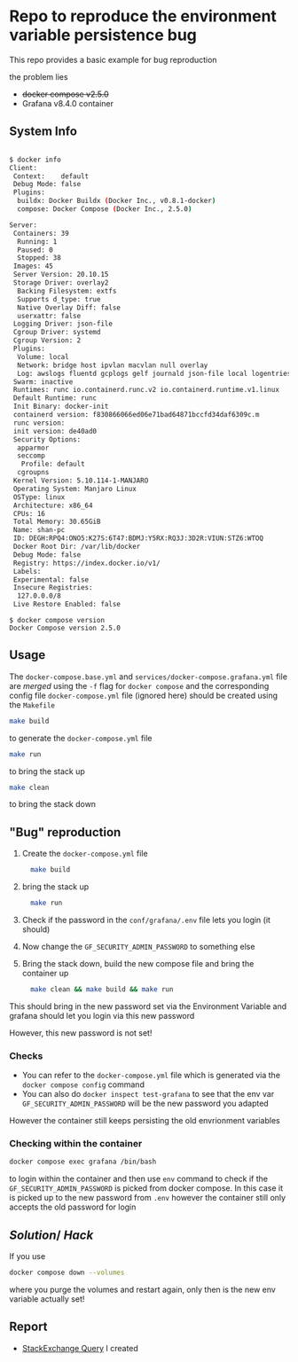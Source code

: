 # Repo to reproduce the environment variable persistence bug 
This repo provides a basic example for bug reproduction

the problem lies
- ~~docker compose v2.5.0~~
- Grafana v8.4.0 container

## System Info

```bash

$ docker info
Client:
 Context:    default
 Debug Mode: false
 Plugins:
  buildx: Docker Buildx (Docker Inc., v0.8.1-docker)
  compose: Docker Compose (Docker Inc., 2.5.0)

Server:
 Containers: 39
  Running: 1
  Paused: 0
  Stopped: 38
 Images: 45
 Server Version: 20.10.15
 Storage Driver: overlay2
  Backing Filesystem: extfs
  Supports d_type: true
  Native Overlay Diff: false
  userxattr: false
 Logging Driver: json-file
 Cgroup Driver: systemd
 Cgroup Version: 2
 Plugins:
  Volume: local
  Network: bridge host ipvlan macvlan null overlay
  Log: awslogs fluentd gcplogs gelf journald json-file local logentries splunk syslog
 Swarm: inactive
 Runtimes: runc io.containerd.runc.v2 io.containerd.runtime.v1.linux
 Default Runtime: runc
 Init Binary: docker-init
 containerd version: f830866066ed06e71bad64871bccfd34daf6309c.m
 runc version: 
 init version: de40ad0
 Security Options:
  apparmor
  seccomp
   Profile: default
  cgroupns
 Kernel Version: 5.10.114-1-MANJARO
 Operating System: Manjaro Linux
 OSType: linux
 Architecture: x86_64
 CPUs: 16
 Total Memory: 30.65GiB
 Name: shan-pc
 ID: DEGH:RPQ4:ONO5:K27S:6T47:BDMJ:Y5RX:RQ3J:3D2R:VIUN:STZ6:WTOQ
 Docker Root Dir: /var/lib/docker
 Debug Mode: false
 Registry: https://index.docker.io/v1/
 Labels:
 Experimental: false
 Insecure Registries:
  127.0.0.0/8
 Live Restore Enabled: false

```

```
$ docker compose version
Docker Compose version 2.5.0
```

## Usage

The `docker-compose.base.yml` and `services/docker-compose.grafana.yml` file are _merged_
using the `-f` flag for `docker compose` and the corresponding config file `docker-compose.yml` file
(ignored here) should be created using the `Makefile`

```bash
make build
```
to generate the `docker-compose.yml` file


```bash
make run
```
to bring the stack up

```bash
make clean
```
to bring the stack down


## "Bug" reproduction

1. Create the `docker-compose.yml` file

    ```bash
      make build
    ````
2. bring the stack up

    ```bash
      make run
    ```
3. Check if the password in the `conf/grafana/.env` file lets you login (it should)

4. Now change the `GF_SECURITY_ADMIN_PASSWORD` to something else

5. Bring the stack down, build the new compose file and bring the container up

    ```bash
      make clean && make build && make run
    ```

This should bring in the new password set via the Environment Variable and grafana should let you
login via this new password

However, this new password is not set!

### Checks

- You can refer to the `docker-compose.yml` file which is generated via the `docker compose config` command
- You can also do `docker inspect test-grafana` to see that the env var `GF_SECURITY_ADMIN_PASSWORD` will
be the new password you adapted

However the container still keeps persisting the old envrionment variables

### Checking within the container

```bash
docker compose exec grafana /bin/bash
```
to login within the container and then use `env` command to check if the `GF_SECURITY_ADMIN_PASSWORD` is picked
from docker compose. In this case it is picked up to the new password from `.env` however the container still
only accepts the old password for login

## _Solution_/ _Hack_

If you use

```bash
docker compose down --volumes
```

where you purge the volumes and restart again, only then is the new env variable actually set!



## Report

- [StackExchange Query](https://stackoverflow.com/questions/72256782/docker-compose-v2-does-not-pick-up-changes-from-env-file-even-after-updated-comp)
I created
